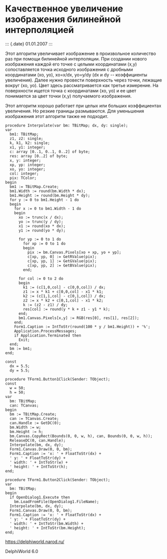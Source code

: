 Качественное увеличение изображения билинейной интерполяцией
============================================================

::: {.date}
01.01.2007
:::

Этот алгоритм увеличивает изображение в произвольное количество раз при
помощи билинейной интерполяции. При создании нового изображения каждой
его точке с целыми координатами (x,y) сопоставляется точка исходного
изображения с дробными координатами (xo, yo), xo=x/dx, yo=y/dy (dx и dy
-- коэффициенты увеличения). Далее нужно провести поверхность через
точки, лежащие вокруг (xo, yo). Цвет здесь рассматривается как третье
измерение. На поверхности ищется точка с координатами (xo, yo) и ее цвет
понимается за цвет точки (x,y) получаемого изображения.

Этот алгоритм хорошо работает при целых или больших коэффициентах
увеличения. Но резкие границы размываются. Для уменьшения изображения
этот алгоритм также не подходит.

    procedure Interpolate(var bm: TBitMap; dx, dy: single);
    var
      bm1: TBitMap;
      z1, z2: single;
      k, k1, k2: single;
      x1, y1: integer;
      c: array [0..1, 0..1, 0..2] of byte;
      res: array [0..2] of byte;
      x, y: integer;
      xp, yp: integer;
      xo, yo: integer;
      col: integer;
      pix: TColor;
    begin
      bm1 := TBitMap.Create;
      bm1.Width := round(bm.Width * dx);
      bm1.Height := round(bm.Height * dy);
      for y := 0 to bm1.Height - 1 do
      begin
        for x := 0 to bm1.Width - 1 do
        begin
          xo := trunc(x / dx);
          yo := trunc(y / dy);
          x1 := round(xo * dx);
          y1 := round(yo * dy);
     
          for yp := 0 to 1 do
            for xp := 0 to 1 do
            begin
              pix := bm.Canvas.Pixels[xo + xp, yo + yp];
              c[xp, yp, 0] := GetRValue(pix);
              c[xp, yp, 1] := GetGValue(pix);
              c[xp, yp, 2] := GetBValue(pix);
            end;
     
          for col := 0 to 2 do
          begin
            k1 := (c[1,0,col] - c[0,0,col]) / dx;
            z1 := x * k1 + c[0,0,col] - x1 * k1;
            k2 := (c[1,1,col] - c[0,1,col]) / dx;
            z2 := x * k2 + c[0,1,col] - x1 * k2;
            k := (z2 - z1) / dy;
            res[col] := round(y * k + z1 - y1 * k);
          end;
          bm1.Canvas.Pixels[x,y] := RGB(res[0], res[1], res[2]);
        end;
        Form1.Caption := IntToStr(round(100 * y / bm1.Height)) + '%';
        Application.ProcessMessages;
        if Application.Terminated then
          Exit;
      end;
      bm := bm1;
    end;
     
    const
      dx = 5.5;
      dy = 5.5;
     
    procedure TForm1.Button1Click(Sender: TObject);
    const
      w = 50;
      h = 50;
    var
      bm: TBitMap;
      can: TCanvas;
    begin
      bm := TBitMap.Create;
      can := TCanvas.Create;
      can.Handle := GetDC(0);
      bm.Width := w;
      bm.Height := h;
      bm.Canvas.CopyRect(Bounds(0, 0, w, h), can, Bounds(0, 0, w, h));
      ReleaseDC(0, can.Handle);
      Interpolate(bm, dx, dy);
      Form1.Canvas.Draw(0, 0, bm);
      Form1.Caption := 'x: ' + FloatToStr(dx) +
      ' y: ' + FloatToStr(dy) +
      ' width: ' + IntToStr(w) +
      ' height: ' + IntToStr(h);
    end;
     
    procedure TForm1.Button2Click(Sender: TObject);
    var
      bm: TBitMap;
    begin
      if OpenDialog1.Execute then
        bm.LoadFromFile(OpenDialog1.FileName);
      Interpolate(bm, dx, dy);
      Form1.Canvas.Draw(0, 0, bm);
      Form1.Caption := 'x: ' + FloatToStr(dx) +
      ' y: ' + FloatToStr(dy) +
      ' width: ' + IntToStr(bm.Width) +
      ' height: ' + IntToStr(bm.Height);
    end;

<https://delphiworld.narod.ru/>

DelphiWorld 6.0
